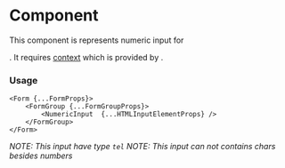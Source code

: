 # <NumericInput /> Component
This component is represents numeric input for [<Form />](./Form.md).
It requires [context](../src/FormGroup/FormGroupContext.ts) which is provided by [<FormGroup/>](./FormGroup.md).

### Usage

```tsx
<Form {...FormProps}>
    <FormGroup {...FormGroupProps}>
        <NumericInput  {...HTMLInputElementProps} />
    </FormGroup>
</Form>
```

*NOTE: This input have type `tel`*
*NOTE: This input can not contains chars besides numbers*
